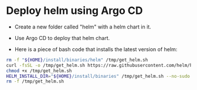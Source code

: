 # Deploy helm using Argo CD

* Create a new folder called "helm" with a helm chart in it.

* Use Argo CD to deploy that helm chart.

* Here is a piece of bash code that installs the latest version of helm:

```bash
rm -f "${HOME}/install/binaries/helm" /tmp/get_helm.sh
curl -fsSL -o /tmp/get_helm.sh https://raw.githubusercontent.com/helm/helm/main/scripts/get-helm-3
chmod +x /tmp/get_helm.sh
HELM_INSTALL_DIR="${HOME}/install/binaries" /tmp/get_helm.sh --no-sudo
rm -f /tmp/get_helm.sh
```
